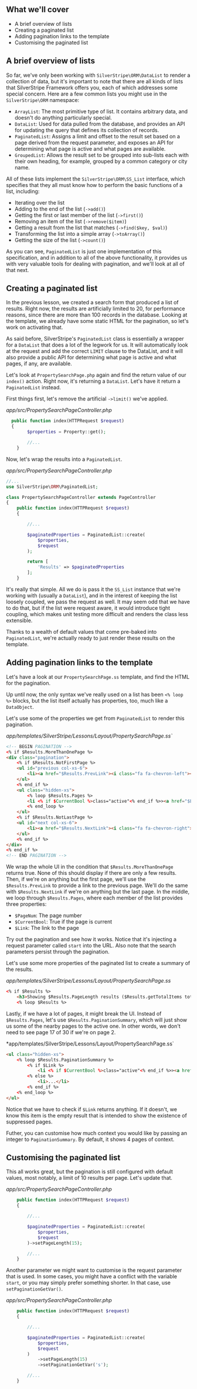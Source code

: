## What we'll cover
* A brief overview of lists
* Creating a paginated list
* Adding pagination links to the template
* Customising the paginated list

## A brief overview of lists

So far, we've only been working with `SilverStripe\ORM\DataList` to render a collection of data, but it's important to note that there are all kinds of lists that SilverStripe Framework offers you, each of which addresses some special concern. Here are a few common lists you might use in the `SilverStripe\ORM` namespace:
* `ArrayList`: The most primitive type of list. It contains arbitrary data, and doesn't do anything particularly special.
* `DataList`: Used for data pulled from the database, and provides an API for updating the query that defines its collection of records.
* `PaginatedList`: Assigns a limit and offset to the result set based on a page derived from the request parameter, and exposes an API for determining what page is active and what pages are available.
* `GroupedList`: Allows the result set to be grouped into sub-lists each with their own heading, for example, grouped by a common category or city name.

All of these lists implement the `SilverStripe\ORM\SS_List` interface, which specifies that they all must know how to perform the basic functions of a list, including:

* Iterating over the list
* Adding to the end of the list (`->add()`)
* Getting the first or last member of the list (`->first()`)
* Removing an item of the list (`->remove($item)`)
* Getting a result from the list that matches (`->find($key, $val)`)
* Transforming the list into a simple array (`->toArray()`)
* Getting the size of the list (`->count()`)

As you can see, `PaginatedList` is just one implementation of this specification, and in addition to all of the above functionality, it provides us with very valuable tools for dealing with pagination, and we'll look at all of that next.

## Creating a paginated list

In the previous lesson, we created a search form that produced a list of results. Right now, the results are artificially limited to 20, for performance reasons, since there are more than 100 records in the database. Looking at the template, we already have some static HTML for the pagination, so let's work on activating that.

As said before, SilverStripe's `PaginatedList` class is essentially a wrapper for a `DataList` that does a lot of the legwork for us. It will automatically look at the request and add the correct `LIMIT` clause to the DataList, and it will also provide a public API for determining what page is active and what pages, if any, are available.

Let's look at `PropertySearchPage.php` again and find the return value of our `index()` action. Right now, it's returning a `DataList`. Let's have it return a `PaginatedList` instead.

First things first, let's remove the artificial `->limit()` we've applied.

*app/src/PropertySearchPageController.php*
```php
  public function index(HTTPRequest $request)
  {
        $properties = Property::get();

        //...
    }
```

Now, let's wrap the results into a `PaginatedList`.

*app/src/PropertySearchPageController.php*
```php
//...
use SilverStripe\ORM\PaginatedList;

class PropertySearchPageController extends PageController
{
    public function index(HTTPRequest $request)
    {

        //...

        $paginatedProperties = PaginatedList::create(
            $properties,
            $request
        );

        return [
            'Results' => $paginatedProperties
        ];
    }
```

It's really that simple. All we do is pass it the `SS_List` instance that we're working with (usually a `DataList`), and in the interest of keeping the list loosely coupled, we pass the request as well. It may seem odd that we have to do that, but if the list were request aware, it would introduce tight coupling, which makes unit testing more difficult and renders the class less extensible.

Thanks to a wealth of default values that come pre-baked into `PaginatedList`, we're actually ready to just render these results on the template.

## Adding pagination links to the template

Let's have a look at our `PropertySearchPage.ss` template, and find the HTML for the pagination.

Up until now, the only syntax we've really used on a list has been `<% loop %>` blocks, but the list itself actually has properties, too, much like a `DataObject`.

Let's use some of the properties we get from `PaginatedList` to render this pagination.

*app/templates/SilverStripe/Lessons/Layout/PropertySearchPage.ss`*
```html
<!-- BEGIN PAGINATION -->
<% if $Results.MoreThanOnePage %>
<div class="pagination">
    <% if $Results.NotFirstPage %>
    <ul id="previous col-xs-6">
        <li><a href="$Results.PrevLink"><i class="fa fa-chevron-left"></i></a></li>
    </ul>
    <% end_if %>
    <ul class="hidden-xs">
        <% loop $Results.Pages %>
        <li <% if $CurrentBool %>class="active"<% end_if %>><a href="$Link">$PageNum</a></li>
        <% end_loop %>
    </ul>
    <% if $Results.NotLastPage %>
    <ul id="next col-xs-6">
        <li><a href="$Results.NextLink"><i class="fa fa-chevron-right"></i></a></li>
    </ul>
    <% end_if %>
</div>
<% end_if %>
<!-- END PAGINATION -->
```

We wrap the whole UI in the condition that `$Results.MoreThanOnePage` returns true. None of this should display if there are only a few results. Then, if we're on anything but the first page, we'll use the `$Results.PrevLink` to provide a link to the previous page. We'll do the same with `$Results.NextLink` if we're on anything but the last page. In the middle, we loop through `$Results.Pages`, where each member of the list provides three properties:

* `$PageNum`: The page number
* `$CurrentBool`: True if the page is current
* `$Link`: The link to the page

Try out the pagination and see how it works. Notice that it's injecting a request parameter called `start` into the URL. Also note that the search parameters persist through the pagination.

Let's use some more properties of the paginated list to create a summary of the results.

*app/templates/SilverStripe/Lessons/Layout/PropertySearchPage.ss*
```html
<% if $Results %>
    <h3>Showing $Results.PageLength results ($Results.getTotalItems total)</h3>
    <% loop $Results %>
```

Lastly, if we have a lot of pages, it might break the UI. Instead of `$Results.Pages`, let's use `$Results.PaginationSummary`, which will just show us some of the nearby pages to the active one. In other words, we don't need to see page 17 of 30 if we're on page 2.

*app/templates/SilverStripe/Lessons/Layout/PropertySearchPage.ss`
```html
<ul class="hidden-xs">
    <% loop $Results.PaginationSummary %>
        <% if $Link %>
            <li <% if $CurrentBool %>class="active"<% end_if %>><a href="$Link">$PageNum</a></li>
        <% else %>
            <li>...</li>
        <% end_if %>
    <% end_loop %>
</ul>
```
Notice that we have to check if `$Link` returns anything. If it doesn't, we know this item is the empty result that is intended to show the existence of suppressed pages.

Futher, you can customise how much context you would like by passing an integer to `PaginationSummary`. By default, it shows 4 pages of context.

## Customising the paginated list

This all works great, but the pagination is still configured with default values, most notably, a limit of 10 results per page. Let's update that.

*app/src/PropertySearchPageController.php*
```php
    public function index(HTTPRequest $request)
    {

        //...

        $paginatedProperties = PaginatedList::create(
            $properties,
            $request
        )->setPageLength(15);

        //...
    }
```

Another parameter we might want to customise is the request parameter that is used. In some cases, you might have a conflict with the variable `start`, or you may simply prefer something shorter. In that case, use `setPaginationGetVar()`.

*app/src/PropertySearchPageController.php*
```php
    public function index(HTTPRequest $request)
    {

        //...

        $paginatedProperties = PaginatedList::create(
            $properties,
            $request
        )
            ->setPageLength(15)
            ->setPaginationGetVar('s');

        //...
    }
```
